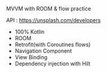 MVVM with ROOM & flow practice

API : https://unsplash.com/developers

- 100% Kotlin
- ROOM
- Retrofit(with Coroutines flows)
- Navigation Component
- View Binding
- Dependency injection with Hilt
